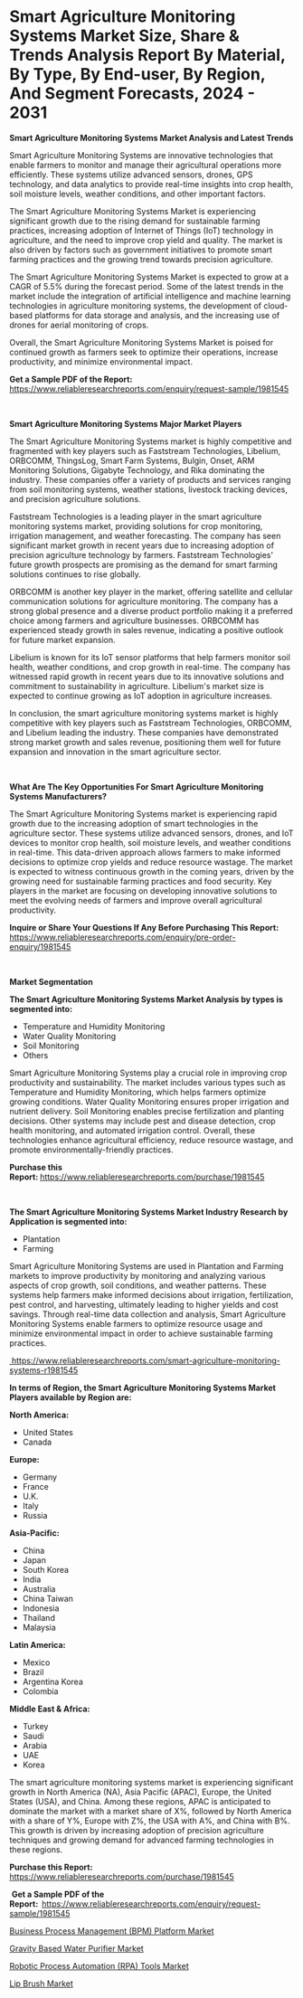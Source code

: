 <p><h1>Smart Agriculture Monitoring Systems Market Size, Share & Trends Analysis Report By Material, By Type, By End-user, By Region, And Segment Forecasts, 2024 - 2031</h1></p><p><strong>Smart Agriculture Monitoring Systems Market Analysis and Latest Trends</strong></p>
<p><p>Smart Agriculture Monitoring Systems are innovative technologies that enable farmers to monitor and manage their agricultural operations more efficiently. These systems utilize advanced sensors, drones, GPS technology, and data analytics to provide real-time insights into crop health, soil moisture levels, weather conditions, and other important factors.</p><p>The Smart Agriculture Monitoring Systems Market is experiencing significant growth due to the rising demand for sustainable farming practices, increasing adoption of Internet of Things (IoT) technology in agriculture, and the need to improve crop yield and quality. The market is also driven by factors such as government initiatives to promote smart farming practices and the growing trend towards precision agriculture.</p><p>The Smart Agriculture Monitoring Systems Market is expected to grow at a CAGR of 5.5% during the forecast period. Some of the latest trends in the market include the integration of artificial intelligence and machine learning technologies in agriculture monitoring systems, the development of cloud-based platforms for data storage and analysis, and the increasing use of drones for aerial monitoring of crops.</p><p>Overall, the Smart Agriculture Monitoring Systems Market is poised for continued growth as farmers seek to optimize their operations, increase productivity, and minimize environmental impact.</p></p>
<p><strong>Get a Sample PDF of the Report:&nbsp;</strong> <a href="https://www.reliableresearchreports.com/enquiry/request-sample/1981545">https://www.reliableresearchreports.com/enquiry/request-sample/1981545</a></p>
<p>&nbsp;</p>
<p><strong>Smart Agriculture Monitoring Systems Major Market Players</strong></p>
<p><p>The Smart Agriculture Monitoring Systems market is highly competitive and fragmented with key players such as Faststream Technologies, Libelium, ORBCOMM, ThingsLog, Smart Farm Systems, Bulgin, Onset, ARM Monitoring Solutions, Gigabyte Technology, and Rika dominating the industry. These companies offer a variety of products and services ranging from soil monitoring systems, weather stations, livestock tracking devices, and precision agriculture solutions.</p><p>Faststream Technologies is a leading player in the smart agriculture monitoring systems market, providing solutions for crop monitoring, irrigation management, and weather forecasting. The company has seen significant market growth in recent years due to increasing adoption of precision agriculture technology by farmers. Faststream Technologies' future growth prospects are promising as the demand for smart farming solutions continues to rise globally.</p><p>ORBCOMM is another key player in the market, offering satellite and cellular communication solutions for agriculture monitoring. The company has a strong global presence and a diverse product portfolio making it a preferred choice among farmers and agriculture businesses. ORBCOMM has experienced steady growth in sales revenue, indicating a positive outlook for future market expansion.</p><p>Libelium is known for its IoT sensor platforms that help farmers monitor soil health, weather conditions, and crop growth in real-time. The company has witnessed rapid growth in recent years due to its innovative solutions and commitment to sustainability in agriculture. Libelium's market size is expected to continue growing as IoT adoption in agriculture increases.</p><p>In conclusion, the smart agriculture monitoring systems market is highly competitive with key players such as Faststream Technologies, ORBCOMM, and Libelium leading the industry. These companies have demonstrated strong market growth and sales revenue, positioning them well for future expansion and innovation in the smart agriculture sector.</p></p>
<p>&nbsp;</p>
<p><strong>What Are The Key Opportunities For Smart Agriculture Monitoring Systems Manufacturers?</strong></p>
<p><p>The Smart Agriculture Monitoring Systems market is experiencing rapid growth due to the increasing adoption of smart technologies in the agriculture sector. These systems utilize advanced sensors, drones, and IoT devices to monitor crop health, soil moisture levels, and weather conditions in real-time. This data-driven approach allows farmers to make informed decisions to optimize crop yields and reduce resource wastage. The market is expected to witness continuous growth in the coming years, driven by the growing need for sustainable farming practices and food security. Key players in the market are focusing on developing innovative solutions to meet the evolving needs of farmers and improve overall agricultural productivity.</p></p>
<p><strong>Inquire or Share Your Questions If Any Before Purchasing This Report:</strong> <a href="https://www.reliableresearchreports.com/enquiry/pre-order-enquiry/1981545">https://www.reliableresearchreports.com/enquiry/pre-order-enquiry/1981545</a></p>
<p>&nbsp;</p>
<p><strong>Market Segmentation</strong></p>
<p><strong>The Smart Agriculture Monitoring Systems Market Analysis by types is segmented into:</strong></p>
<p><ul><li>Temperature and Humidity Monitoring</li><li>Water Quality Monitoring</li><li>Soil Monitoring</li><li>Others</li></ul></p>
<p><p>Smart Agriculture Monitoring Systems play a crucial role in improving crop productivity and sustainability. The market includes various types such as Temperature and Humidity Monitoring, which helps farmers optimize growing conditions. Water Quality Monitoring ensures proper irrigation and nutrient delivery. Soil Monitoring enables precise fertilization and planting decisions. Other systems may include pest and disease detection, crop health monitoring, and automated irrigation control. Overall, these technologies enhance agricultural efficiency, reduce resource wastage, and promote environmentally-friendly practices.</p></p>
<p><strong>Purchase this Report:&nbsp;</strong><a href="https://www.reliableresearchreports.com/purchase/1981545">https://www.reliableresearchreports.com/purchase/1981545</a></p>
<p>&nbsp;</p>
<p><strong>The Smart Agriculture Monitoring Systems Market Industry Research by Application is segmented into:</strong></p>
<p><ul><li>Plantation</li><li>Farming</li></ul></p>
<p><p>Smart Agriculture Monitoring Systems are used in Plantation and Farming markets to improve productivity by monitoring and analyzing various aspects of crop growth, soil conditions, and weather patterns. These systems help farmers make informed decisions about irrigation, fertilization, pest control, and harvesting, ultimately leading to higher yields and cost savings. Through real-time data collection and analysis, Smart Agriculture Monitoring Systems enable farmers to optimize resource usage and minimize environmental impact in order to achieve sustainable farming practices.</p></p>
<p><a href="https://www.reliableresearchreports.com/smart-agriculture-monitoring-systems-r1981545">&nbsp;https://www.reliableresearchreports.com/smart-agriculture-monitoring-systems-r1981545</a></p>
<p><strong>In terms of Region, the Smart Agriculture Monitoring Systems Market Players available by Region are:</strong></p>
<p>
    <p> <strong> North America: </strong>
        <ul>
            <li>United States</li>
            <li>Canada</li>
        </ul>
        </p> 
    <p> <strong> Europe: </strong>
        <ul>
            <li>Germany</li>
            <li>France</li>
            <li>U.K.</li>
            <li>Italy</li>
            <li>Russia</li>
        </ul>
        </p> 
    <p> <strong> Asia-Pacific: </strong>
        <ul>
            <li>China</li>
            <li>Japan</li>
            <li>South Korea</li>
            <li>India</li>
            <li>Australia</li>
            <li>China Taiwan</li>
            <li>Indonesia</li>
            <li>Thailand</li>
            <li>Malaysia</li>
        </ul>
        </p> 
    <p> <strong> Latin America: </strong>
        <ul>
            <li>Mexico</li>
            <li>Brazil</li>
            <li>Argentina Korea</li>
            <li>Colombia</li>
        </ul>
        </p> 
    <p> <strong> Middle East & Africa: </strong>
        <ul>
            <li>Turkey</li>
            <li>Saudi</li>
            <li>Arabia</li>
            <li>UAE</li>
            <li>Korea</li>
        </ul>
    </p>
    </p>
<p><p>The smart agriculture monitoring systems market is experiencing significant growth in North America (NA), Asia Pacific (APAC), Europe, the United States (USA), and China. Among these regions, APAC is anticipated to dominate the market with a market share of X%, followed by North America with a share of Y%, Europe with Z%, the USA with A%, and China with B%. This growth is driven by increasing adoption of precision agriculture techniques and growing demand for advanced farming technologies in these regions.</p></p>
<p><strong>Purchase this Report: </strong><a href="https://www.reliableresearchreports.com/purchase/1981545">https://www.reliableresearchreports.com/purchase/1981545</a></p>
<p>&nbsp;<strong>Get a Sample PDF of the Report:&nbsp;&nbsp;</strong><a href="https://www.reliableresearchreports.com/enquiry/request-sample/1981545">https://www.reliableresearchreports.com/enquiry/request-sample/1981545</a></p>
<p><strong></strong></p>
<p><p><a href="https://github.com/ValentineMike02/Market-Research-Report-List-1/blob/main/business-process-management-bpm-platform-market.md">Business Process Management (BPM) Platform Market</a></p><p><a href="https://medium.com/@joanne.harris67856/gravity-based-water-purifier-market-size-market-segmentation-market-trends-and-growth-analysis-fe4262779cb6">Gravity Based Water Purifier Market</a></p><p><a href="https://github.com/JosephMorgnlvXXff/Market-Research-Report-List-1/blob/main/robotic-process-automation-rpa-tools-market.md">Robotic Process Automation (RPA) Tools Market</a></p><p><a href="https://medium.com/@ruth.gibson8095/lip-brush-market-share-market-analysis-growth-trends-forecasts-for-period-from-2024-2031-06e631b9eac7">Lip Brush Market</a></p></p>